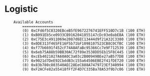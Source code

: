 # Logistic



		Available Accounts
			==================
			(0) 0xCFd6f5C0320EBceB5fE9672276741EFF510D7c1B (100 ETH)
			(1) 0xB091Eb5ce0933CB9162041855147cDc03e0abEBA (100 ETH)
			(2) 0xC75E3c4911069e2087d6EC13444d9f21A32C3380 (100 ETH)
			(3) 0x0DE313f465FE16F5b71bF1098107523CB8C0CfBC (100 ETH)
			(4) 0xf77b6691f452cF74A8AFaBc95366Cc7e9F712539 (100 ETH)
			(5) 0x6eb75A88b59BB30AC72f89e3538DD5Eb15F8C445 (100 ETH)
			(6) 0xcEb4021027A60A0C3a03c2B00949BEe27aB577DB (100 ETH)
			(7) 0x9021d7DeE92CbddB3c155a64506EBE2f41fDE720 (100 ETH)
			(8) 0x83b780c803540AEC28EeC888A7479723Ef340994 (100 ETH)
			(9) 0xF2ACFe82a55418fFf2F4D7C335Ba78A53f9b7c06 (100 ETH)
